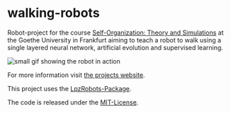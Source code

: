 # walking-robots

Robot-project for the course [Self-Organization: Theory and Simulations](http://itp.uni-frankfurt.de/~gros/Vorlesungen/SO/) at the Goethe University in Frankfurt aiming to teach a robot to walk using a single layered neural network, artificial evolution and supervised learning.

![small gif showing the robot in action](https://www.larsgroeber.com/toKeep/walking-robot1.gif)

For more information visit [the projects website](http://itp.uni-frankfurt.de/~gros/StudentProjects/Robots_2016_WalkingRobot/index.html).

This project uses the [LpzRobots-Package](http://robot.informatik.uni-leipzig.de/software/).

The code is released under the [MIT-License](https://github.com/Larsg7/walking-robots/blob/master/LICENSE).
